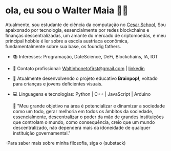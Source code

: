 # ola, eu sou o Walter Maia 👋🏻

Atualmente, sou estudante de ciência da computação no [Cesar School](), Sou apaixonado por tecnologia, essencialmente por redes blockchains e finanças descentralizadas, um amante do mercado de criptomoedas, e meu principal hobbie é ler sobre a escola austriaca econômica, fundamentalmente sobre sua base, os foundig fathers.

- 📚 Interesses: Programação, DateScience, DeFi, Blockchains, IA, IOT
- 💼 Contato profissional: Waltinhonetofirst@gmail.com | [linkedin]()
- 🚀 Atualmente desenvolvendo o projeto educativo **Brainpop!**, voltado para crianças e jovens deficientes visuais.
- 💻 Linguagens e tecnologias: Python | C++ | JavaScript | Arduino

  🦾 "Meu grande objetivo na área é potencializar e dinamizar a sociedade como um todo, gerar melhoria em todos os âmbitos da sociedade, essencialmente, descentralizar o poder da mão de grandes instituições que controlam o mundo, como consequência, creio que um mundo descentralizado, não dependerá mais da idoneidade de qualquer instituição governamental."

-Para saber mais sobre minha filosofia, siga o (substack)
